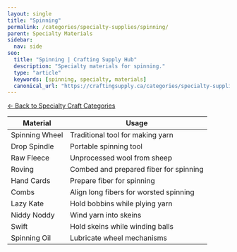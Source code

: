 ```yaml
---
layout: single
title: "Spinning"
permalink: /categories/specialty-supplies/spinning/
parent: Specialty Materials
sidebar:
  nav: side
seo:
  title: "Spinning | Crafting Supply Hub"
  description: "Specialty materials for spinning."
  type: "article"
  keywords: [spinning, specialty, materials]
  canonical_url: "https://craftingsupply.ca/categories/specialty-supplies/spinning/"
---
```


[← Back to Specialty Craft Categories](/categories/specialty-supplies/)

| Material | Usage |
|----------|-------|
| Spinning Wheel | Traditional tool for making yarn |
| Drop Spindle | Portable spinning tool |
| Raw Fleece | Unprocessed wool from sheep |
| Roving | Combed and prepared fiber for spinning |
| Hand Cards | Prepare fiber for spinning |
| Combs | Align long fibers for worsted spinning |
| Lazy Kate | Hold bobbins while plying yarn |
| Niddy Noddy | Wind yarn into skeins |
| Swift | Hold skeins while winding balls |
| Spinning Oil | Lubricate wheel mechanisms |
